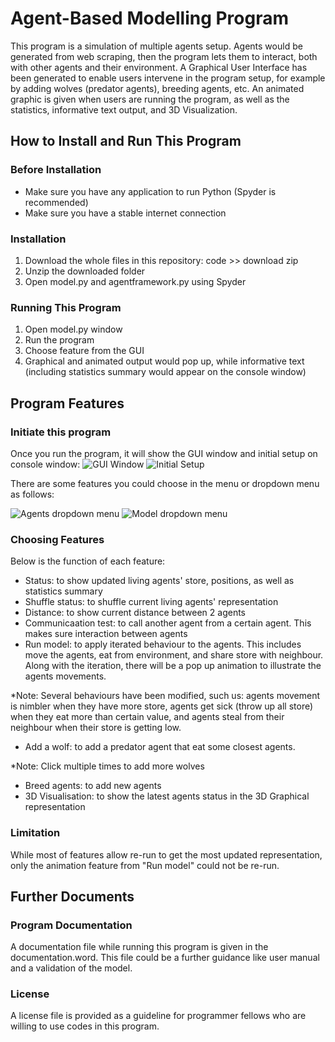 # Agent-Based Modelling Program
This program is a simulation of multiple agents setup. Agents would be generated from web scraping, then the program lets them to interact, both with other agents and their environment. A Graphical User Interface has been generated to enable users intervene in the program setup, for example by adding wolves (predator agents), breeding agents, etc. An animated graphic is given when users are running the program, as well as the statistics, informative text output, and 3D Visualization.

## How to Install and Run This Program
### Before Installation
* Make sure you have any application to run Python (Spyder is recommended)
* Make sure you have a stable internet connection

### Installation
1. Download the whole files in this repository: code >> download zip
2. Unzip the downloaded folder
3. Open model.py and agentframework.py using Spyder

### Running This Program
1. Open model.py window
2. Run the program
3. Choose feature from the GUI
4. Graphical and animated output would pop up, while informative text (including statistics summary would appear on the console window)

## Program Features
### Initiate this program
Once you run the program, it will show the GUI window and initial setup on console window:
![GUI Window](https://user-images.githubusercontent.com/113346710/197628239-eddb4579-dfed-40df-8b93-6b5a103c69c2.png)
![Initial Setup](https://user-images.githubusercontent.com/113346710/197627683-0bf6336d-2f29-41f0-8bf0-21931fba0f66.png)

There are some features you could choose in the menu or dropdown menu as follows:

![Agents dropdown menu](https://user-images.githubusercontent.com/113346710/197629007-e5c5a925-83ae-4c98-b5a6-0cecd971ca94.png)
![Model dropdown menu](https://user-images.githubusercontent.com/113346710/197631767-b1fcc8db-ca0e-4390-b591-c251e9842a92.png)

### Choosing Features
Below is the function of each feature:
* Status: to show updated living agents' store, positions, as well as statistics summary
* Shuffle status: to shuffle current living agents' representation
* Distance: to show current distance between 2 agents
* Communicaation test: to call another agent from a certain agent. This makes sure interaction between agents
* Run model: to apply iterated behaviour to the agents. This includes move the agents, eat from environment, and share store with neighbour. Along with the iteration, there will be a pop up animation to illustrate the agents movements.

*Note: Several behaviours have been modified, such us: agents movement is nimbler when they have more store, agents get sick (throw up all store) when they eat more than certain value, and agents steal from their neighbour when their store is getting low.
* Add a wolf: to add a predator agent that eat some closest agents.

*Note: Click multiple times to add more wolves
* Breed agents: to add new agents
* 3D Visualisation: to show the latest agents status in the 3D Graphical representation

### Limitation
While most of features allow re-run to get the most updated representation, only the animation feature from "Run model" could not be re-run.

## Further Documents
### Program Documentation
A documentation file while running this program is given in the documentation.word. This file could be a further guidance like user manual and a validation of the model.
### License
A license file is provided as a guideline for programmer fellows who are willing to use codes in this program.
